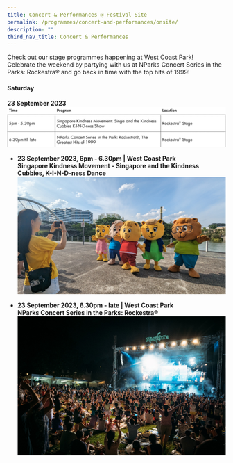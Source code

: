 ```yaml
---
title: Concert & Performances @ Festival Site
permalink: /programmes/concert-and-performances/onsite/
description: ""
third_nav_title: Concert & Performances
---
```

Check out our stage programmes happening at West Coast Park! <br>
Celebrate the weekend by partying with us at NParks Concert Series in the Parks: Rockestra® and go back in time with the top hits of 1999!


#### Saturday
**23 September 2023**
![](/images/4%20c&amp;p_2.jpg) <br>

* **23 September 2023, 6pm - 6.30pm | West Coast Park <br>
Singapore Kindness Movement - Singapore and the Kindness Cubbies, K-I-N-D-ness Dance**<br>
![Kindness Cubbies](/images/pxl_20230716_085058241.jpg)


* **23 September 2023, 6.30pm - late | West Coast Park <br>
NParks Concert Series in the Parks: Rockestra®**
![Concert Series in the Park: Rockestra](/images/rockestra.jpg) <br>